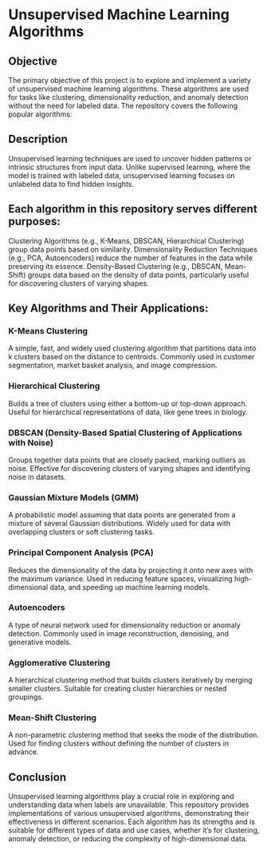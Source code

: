 # Unsupervised Machine Learning Algorithms
## Objective
The primary objective of this project is to explore and implement a variety of unsupervised machine learning algorithms. These algorithms are used for tasks like clustering, dimensionality reduction, and anomaly detection without the need for labeled data. The repository covers the following popular algorithms:

## Description
Unsupervised learning techniques are used to uncover hidden patterns or intrinsic structures from input data. Unlike supervised learning, where the model is trained with labeled data, unsupervised learning focuses on unlabeled data to find hidden insights.

## Each algorithm in this repository serves different purposes:

Clustering Algorithms (e.g., K-Means, DBSCAN, Hierarchical Clustering) group data points based on similarity.
Dimensionality Reduction Techniques (e.g., PCA, Autoencoders) reduce the number of features in the data while preserving its essence.
Density-Based Clustering (e.g., DBSCAN, Mean-Shift) groups data based on the density of data points, particularly useful for discovering clusters of varying shapes.
## Key Algorithms and Their Applications:
### K-Means Clustering

A simple, fast, and widely used clustering algorithm that partitions data into k clusters based on the distance to centroids.
Commonly used in customer segmentation, market basket analysis, and image compression.
### Hierarchical Clustering

Builds a tree of clusters using either a bottom-up or top-down approach.
Useful for hierarchical representations of data, like gene trees in biology.
### DBSCAN (Density-Based Spatial Clustering of Applications with Noise)

Groups together data points that are closely packed, marking outliers as noise.
Effective for discovering clusters of varying shapes and identifying noise in datasets.
### Gaussian Mixture Models (GMM)

A probabilistic model assuming that data points are generated from a mixture of several Gaussian distributions.
Widely used for data with overlapping clusters or soft clustering tasks.
### Principal Component Analysis (PCA)

Reduces the dimensionality of the data by projecting it onto new axes with the maximum variance.
Used in reducing feature spaces, visualizing high-dimensional data, and speeding up machine learning models.
### Autoencoders

A type of neural network used for dimensionality reduction or anomaly detection.
Commonly used in image reconstruction, denoising, and generative models.
### Agglomerative Clustering

A hierarchical clustering method that builds clusters iteratively by merging smaller clusters.
Suitable for creating cluster hierarchies or nested groupings.
### Mean-Shift Clustering

A non-parametric clustering method that seeks the mode of the distribution.
Used for finding clusters without defining the number of clusters in advance.
## Conclusion
Unsupervised learning algorithms play a crucial role in exploring and understanding data when labels are unavailable. This repository provides implementations of various unsupervised algorithms, demonstrating their effectiveness in different scenarios. Each algorithm has its strengths and is suitable for different types of data and use cases, whether it’s for clustering, anomaly detection, or reducing the complexity of high-dimensional data.
